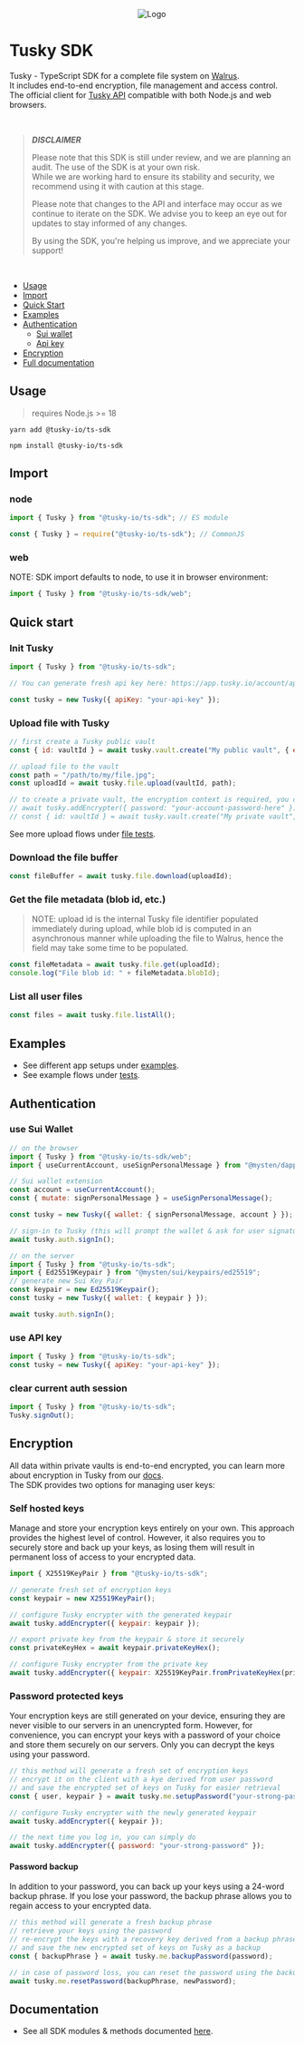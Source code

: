 <p align="center">
<img src="./og-image.png" alt="Logo">
</p>

# Tusky SDK

Tusky - TypeScript SDK for a complete file system on [Walrus](https://www.walrus.xyz/).\
It includes end-to-end encryption, file management and access control.\
The official client for [Tusky API](https://docs.tusky.io/) compatible with both Node.js and web browsers.

<br/>

> **_DISCLAIMER_**
>
> Please note that this SDK is still under review, and we are planning an audit. The use of the SDK is at your own risk.\
> While we are working hard to ensure its stability and security, we recommend using it with caution at this stage.
>
> Please note that changes to the API and interface may occur as we continue to iterate on the SDK. We advise you to keep an eye out for updates to stay informed of any changes.
>
> By using the SDK, you're helping us improve, and we appreciate your support!

<br/>


- [Usage](#usage)
- [Import](#import)
- [Quick Start](#quick-start)
- [Examples](#examples)
- [Authentication](#authentication)
  - [Sui wallet](#use-sui-wallet)
  - [Api key](#use-api-key)
- [Encryption](#encryption)
- [Full documentation](#documentation)

## Usage

> requires Node.js >= 18

<CodeGroup>
  <CodeGroupItem title="yarn">

```console:no-line-numbers
yarn add @tusky-io/ts-sdk
```

  </CodeGroupItem>
  <CodeGroupItem title="npm">

```console:no-line-numbers
npm install @tusky-io/ts-sdk
```

  </CodeGroupItem>
</CodeGroup>

## Import

### node

<CodeGroup>
  <CodeGroupItem title="ES Modules">

```js
import { Tusky } from "@tusky-io/ts-sdk"; // ES module
```

  </CodeGroupItem>
  <CodeGroupItem title="CommonJS">

```js
const { Tusky } = require("@tusky-io/ts-sdk"); // CommonJS
```

  </CodeGroupItem>
</CodeGroup>

### web

NOTE: SDK import defaults to node, to use it in browser environment:

```js
import { Tusky } from "@tusky-io/ts-sdk/web";
```

## Quick start

### Init Tusky

```js
import { Tusky } from "@tusky-io/ts-sdk";

// You can generate fresh api key here: https://app.tusky.io/account/api-keys

const tusky = new Tusky({ apiKey: "your-api-key" });
```

### Upload file with Tusky

```js
// first create a Tusky public vault
const { id: vaultId } = await tusky.vault.create("My public vault", { encrypted: false });

// upload file to the vault
const path = "/path/to/my/file.jpg";
const uploadId = await tusky.file.upload(vaultId, path);

// to create a private vault, the encryption context is required, you can learn more in Encryption paragraph
// await tusky.addEncrypter({ password: "your-account-password-here" });
// const { id: vaultId } = await tusky.vault.create("My private vault", { encrypted: true });
```

See more upload flows under [file tests](src/__tests__/vault/file.test.ts).

### Download the file buffer

```js
const fileBuffer = await tusky.file.download(uploadId);
```

### Get the file metadata (blob id, etc.)

> NOTE: upload id is the internal Tusky file identifier populated immediately during upload, while blob id is computed in an asynchronous manner while uploading the file to Walrus, hence the field may take some time to be populated.

```js
const fileMetadata = await tusky.file.get(uploadId);
console.log("File blob id: " + fileMetadata.blobId);
```

### List all user files

```js
const files = await tusky.file.listAll();
```

## Examples

- See different app setups under [examples](examples).
- See example flows under [tests](src/__tests__).

## Authentication

### use Sui Wallet

```js
// on the browser
import { Tusky } from "@tusky-io/ts-sdk/web";
import { useCurrentAccount, useSignPersonalMessage } from "@mysten/dapp-kit";

// Sui wallet extension
const account = useCurrentAccount();
const { mutate: signPersonalMessage } = useSignPersonalMessage();

const tusky = new Tusky({ wallet: { signPersonalMessage, account } });

// sign-in to Tusky (this will prompt the wallet & ask for user signature)
await tusky.auth.signIn();
```

```js
// on the server
import { Tusky } from "@tusky-io/ts-sdk";
import { Ed25519Keypair } from "@mysten/sui/keypairs/ed25519";
// generate new Sui Key Pair
const keypair = new Ed25519Keypair();
const tusky = new Tusky({ wallet: { keypair } });

await tusky.auth.signIn();
```

### use API key

```js
import { Tusky } from "@tusky-io/ts-sdk";
const tusky = new Tusky({ apiKey: "your-api-key" });
```

### clear current auth session

```js
import { Tusky } from "@tusky-io/ts-sdk";
Tusky.signOut();
```

## Encryption

All data within private vaults is end-to-end encrypted, you can learn more about encryption in Tusky from our [docs](https://docs.tusky.io/tusky-encryption/tusky-encryption).\
The SDK provides two options for managing user keys:

### Self hosted keys

Manage and store your encryption keys entirely on your own. This approach provides the highest level of control. However, it also requires you to securely store and back up your keys, as losing them will result in permanent loss of access to your encrypted data.

```js
import { X25519KeyPair } from "@tusky-io/ts-sdk";

// generate fresh set of encryption keys
const keypair = new X25519KeyPair();

// configure Tusky encrypter with the generated keypair
await tusky.addEncrypter({ keypair: keypair });

// export private key from the keypair & store it securely
const privateKeyHex = await keypair.privateKeyHex();

// configure Tusky encrypter from the private key
await tusky.addEncrypter({ keypair: X25519KeyPair.fromPrivateKeyHex(privateKeyHex) });
```

### Password protected keys

Your encryption keys are still generated on your device, ensuring they are never visible to our servers in an unencrypted form. However, for convenience, you can encrypt your keys with a password of your choice and store them securely on our servers. Only you can decrypt the keys using your password.

```js
// this method will generate a fresh set of encryption keys
// encrypt it on the client with a kye derived from user password
// and save the encrypted set of keys on Tusky for easier retrieval
const { user, keypair } = await tusky.me.setupPassword("your-strong-password");

// configure Tusky encrypter with the newly generated keypair
await tusky.addEncrypter({ keypair });

// the next time you log in, you can simply do
await tusky.addEncrypter({ password: "your-strong-password" });
```

#### Password backup

In addition to your password, you can back up your keys using a 24-word backup phrase. If you lose your password, the backup phrase allows you to regain access to your encrypted data.

```js
// this method will generate a fresh backup phrase
// retrieve your keys using the password
// re-encrypt the keys with a recovery key derived from a backup phrase
// and save the new encrypted set of keys on Tusky as a backup
const { backupPhrase } = await tusky.me.backupPassword(password);

// in case of password loss, you can reset the password using the backup phrase
await tusky.me.resetPassword(backupPhrase, newPassword);
```

## Documentation

- See all SDK modules & methods documented [here](DOCS.md).
